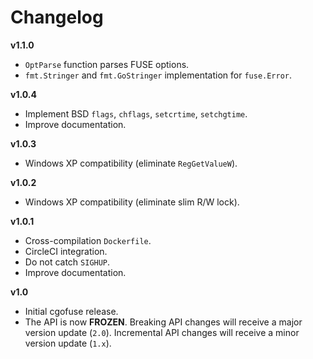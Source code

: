 # Changelog


**v1.1.0**

- `OptParse` function parses FUSE options.
- `fmt.Stringer` and `fmt.GoStringer` implementation for `fuse.Error`.


**v1.0.4**

- Implement BSD `flags`, `chflags`, `setcrtime`, `setchgtime`.
- Improve documentation.


**v1.0.3**

- Windows XP compatibility (eliminate `RegGetValueW`).


**v1.0.2**

- Windows XP compatibility (eliminate slim R/W lock).


**v1.0.1**

- Cross-compilation `Dockerfile`.
- CircleCI integration.
- Do not catch `SIGHUP`.
- Improve documentation.


**v1.0**

- Initial cgofuse release.
- The API is now **FROZEN**. Breaking API changes will receive a major version update (`2.0`). Incremental API changes will receive a minor version update (`1.x`).
